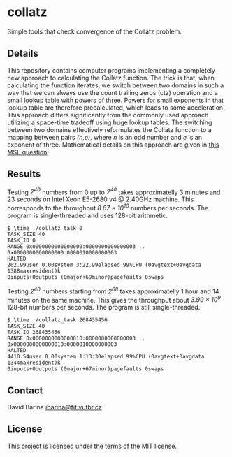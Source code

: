 # collatz
Simple tools that check convergence of the Collatz problem.

## Details

This repository contains computer programs implementing a completely new approach to calculating the Collatz function.
The trick is that, when calculating the function iterates, we switch between two domains in such a way that we can always use the count trailing zeros (ctz) operation and a small lookup table with powers of three.
Powers for small exponents in that lookup table are therefore precalculated, which leads to some acceleration.
This approach differs significantly from the commonly used approach utilizing a space-time tradeoff using huge lookup tables.
The switching between two domains effectively reformulates the Collatz function to a mapping between pairs *(n,e)*, where *n* is an odd number and *e* is an exponent of three.
Mathematical details on this approach are given in [this MSE question](https://math.stackexchange.com/questions/3311547/alternative-formulation-of-the-collatz-problem).

## Results

Testing *2<sup>40</sup>* numbers from 0 up to *2<sup>40</sup>* takes approximatelly 3 minutes and 23 seconds on Intel Xeon E5-2680 v4 @ 2.40GHz machine.
This corresponds to the throughput *8.67 &times; 10<sup>10</sup>* numbers per seconds.
The program is single-threaded and uses 128-bit arithmetic.

    $ \time ./collatz_task 0
    TASK_SIZE 40
    TASK_ID 0
    RANGE 0x0000000000000000:0000000000000003 .. 0x0000000000000000:0000010000000003
    HALTED
    202.99user 0.00system 3:22.99elapsed 99%CPU (0avgtext+0avgdata 1388maxresident)k
    0inputs+0outputs (0major+69minor)pagefaults 0swaps

Testing *2<sup>40</sup>* numbers starting from *2<sup>68</sup>* takes approximatelly 1 hour and 14 minutes on the same machine.
This gives the throughput about *3.99 &times; 10<sup>9</sup>* 128-bit numbers per seconds.
The program is still single-threaded.

    $ \time ./collatz_task 268435456
    TASK_SIZE 40
    TASK_ID 268435456
    RANGE 0x0000000000000010:0000000000000003 .. 0x0000000000000010:0000010000000003
    HALTED
    4410.54user 0.00system 1:13:30elapsed 99%CPU (0avgtext+0avgdata 1344maxresident)k
    0inputs+0outputs (0major+67minor)pagefaults 0swaps

## Contact
David Barina <ibarina@fit.vutbr.cz>

## License
This project is licensed under the terms of the MIT license.
